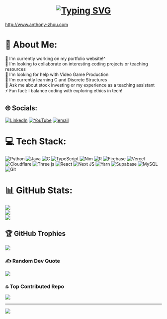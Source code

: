 <h1 align="center"><a href="https://git.io/typing-svg"><img src="https://readme-typing-svg.demolab.com?font=Fira+Code&weight=600&size=32&duration=2500&pause=6500&color=888888&random=false&width=450&lines=Hi!%F0%9F%91%8B%2C+I'm+Anthony+Zhou" alt="Typing SVG" /></a></h1>

http://www.anthony-zhou.com

# 💫 About Me:
🔭 I'm currently working on my portfolio website!^<br>👯 I'm looking to collaborate on interesting coding projects or teaching resources<br>🤝 I'm looking for help with Video Game Production<br>🌱 I'm currently learning C and Discrete Structures<br>💬 Ask me about stock investing or my experience as a teaching assistant<br>⚡ Fun fact: I balance coding with exploring ethics in tech!


## 🌐 Socials:
[![LinkedIn](https://img.shields.io/badge/LinkedIn-%230077B5.svg?logo=linkedin&logoColor=white)](https://linkedin.com/in/anthony--zhou) [![YouTube](https://img.shields.io/badge/YouTube-%23FF0000.svg?logo=YouTube&logoColor=white)](https://youtube.com/@anthonyzhou) [![email](https://img.shields.io/badge/Email-D14836?logo=gmail&logoColor=white)](mailto:azhou112@umd.edu) 

# 💻 Tech Stack:
![Python](https://img.shields.io/badge/python-3670A0?style=for-the-badge&logo=python&logoColor=ffdd54) ![Java](https://img.shields.io/badge/java-%23ED8B00.svg?style=for-the-badge&logo=openjdk&logoColor=white) ![C](https://img.shields.io/badge/c-%2300599C.svg?style=for-the-badge&logo=c&logoColor=white) ![TypeScript](https://img.shields.io/badge/typescript-%23007ACC.svg?style=for-the-badge&logo=typescript&logoColor=white) ![Nim](https://img.shields.io/badge/nim-%23FFE953.svg?style=for-the-badge&logo=nim&logoColor=white) ![R](https://img.shields.io/badge/r-%23276DC3.svg?style=for-the-badge&logo=r&logoColor=white) ![Firebase](https://img.shields.io/badge/firebase-%23039BE5.svg?style=for-the-badge&logo=firebase) ![Vercel](https://img.shields.io/badge/vercel-%23000000.svg?style=for-the-badge&logo=vercel&logoColor=white) ![Cloudflare](https://img.shields.io/badge/Cloudflare-F38020?style=for-the-badge&logo=Cloudflare&logoColor=white) ![Three js](https://img.shields.io/badge/threejs-black?style=for-the-badge&logo=three.js&logoColor=white) ![React](https://img.shields.io/badge/react-%2320232a.svg?style=for-the-badge&logo=react&logoColor=%2361DAFB) ![Next JS](https://img.shields.io/badge/Next-black?style=for-the-badge&logo=next.js&logoColor=white) ![Yarn](https://img.shields.io/badge/yarn-%232C8EBB.svg?style=for-the-badge&logo=yarn&logoColor=white) ![Supabase](https://img.shields.io/badge/Supabase-3ECF8E?style=for-the-badge&logo=supabase&logoColor=white) ![MySQL](https://img.shields.io/badge/mysql-4479A1.svg?style=for-the-badge&logo=mysql&logoColor=white) ![Git](https://img.shields.io/badge/git-%23F05033.svg?style=for-the-badge&logo=git&logoColor=white)
# 📊 GitHub Stats:
![](https://github-readme-stats.vercel.app/api?username=developer-az&theme=highcontrast&hide_border=true&include_all_commits=true&count_private=true)<br/>
![](https://nirzak-streak-stats.vercel.app/?user=developer-az&theme=highcontrast&hide_border=true)<br/>
![](https://github-readme-stats.vercel.app/api/top-langs/?username=developer-az&theme=highcontrast&hide_border=true&include_all_commits=true&count_private=true&layout=compact)

## 🏆 GitHub Trophies
![](https://github-profile-trophy.vercel.app/?username=developer-az&theme=great-gatsby&no-frame=true&no-bg=true&margin-w=4)

### ✍️ Random Dev Quote
![](https://quotes-github-readme.vercel.app/api?type=vetical&theme=radical)

### 🔝 Top Contributed Repo
![](https://github-contributor-stats.vercel.app/api?username=developer-az&limit=5&theme=great-gatsby&combine_all_yearly_contributions=true)

---
[![](https://visitcount.itsvg.in/api?id=developer-az&icon=2&color=4)](https://visitcount.itsvg.in)

<!-- Proudly created with GPRM ( https://gprm.itsvg.in ) -->
